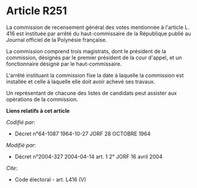 # Article R251

La commission de recensement général des votes mentionnée à l'article L. 416 est instituée par arrêté du haut-commissaire de
la République publié au Journal officiel de la Polynésie française. 

La commission comprend trois magistrats, dont le président de la commission, désignés par le premier président de la cour
d'appel, et un fonctionnaire désigné par le haut-commissaire. 

L'arrêté instituant la commission fixe la date à laquelle la commission est installée et celle à laquelle elle doit avoir
achevé ses travaux. 

Un représentant de chacune des listes de candidats peut assister aux opérations de la commission.

**Liens relatifs à cet article**

_Codifié par_:

  - Décret n°64-1087 1964-10-27 JORF 28 OCTOBRE 1964

_Modifié par_:

  - Décret n°2004-327 2004-04-14 art. 1 2° JORF 16 avril 2004

_Cite_:

  - Code électoral - art. L416 (V)
